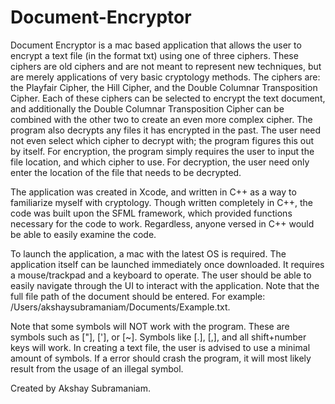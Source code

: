 # Document-Encryptor
Document Encryptor is a mac based application that allows the user to encrypt a text file (in the format txt) using one of three 
ciphers. These ciphers are old ciphers and are not meant to represent new techniques, but are merely applications of very 
basic cryptology methods. The ciphers are: the Playfair Cipher, the Hill Cipher, and the Double Columnar Transposition Cipher. 
Each of these ciphers can be selected to encrypt the text document, and additionally the Double Columnar Transposition Cipher
can be combined with the other two to create an even more complex cipher. The program also decrypts any files it has encrypted 
in the past. The user need not even select which cipher to decrypt with; the program figures this out by itself. 
For encryption, the program simply requires the user to input the file location, and which cipher to use. For 
decryption, the user need only enter the location of the file that needs to be decrypted.

The application was created in Xcode, and written in C++ as a way to familiarize myself with cryptology. Though written 
completely in C++, the code was built upon the SFML framework, which provided functions necessary for the code to work. 
Regardless, anyone versed in C++ would be able to easily examine the code.

To launch the application, a mac with the latest OS is required. The application itself can be launched immediately once 
downloaded. It requires a mouse/trackpad and a keyboard to operate. The user should be able to easily navigate through the UI
to interact with the application. Note that the full file path of the document should be entered. For example:
/Users/akshaysubramaniam/Documents/Example.txt. 

Note that some symbols will NOT work with the program. These are symbols such as ["], ['], or [~]. Symbols like [.], [,], and all shift+number keys will work. In creating a text file, the user is advised to use a minimal amount of symbols. If a error 
should crash the program, it will most likely result from the usage of an illegal symbol.

Created by Akshay Subramaniam.
